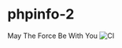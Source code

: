 # phpinfo-2
May The Force Be With You
![CI](https://github.com/terferre/phpinfo-2/workflows/CI/badge.svg?branch=docker)
